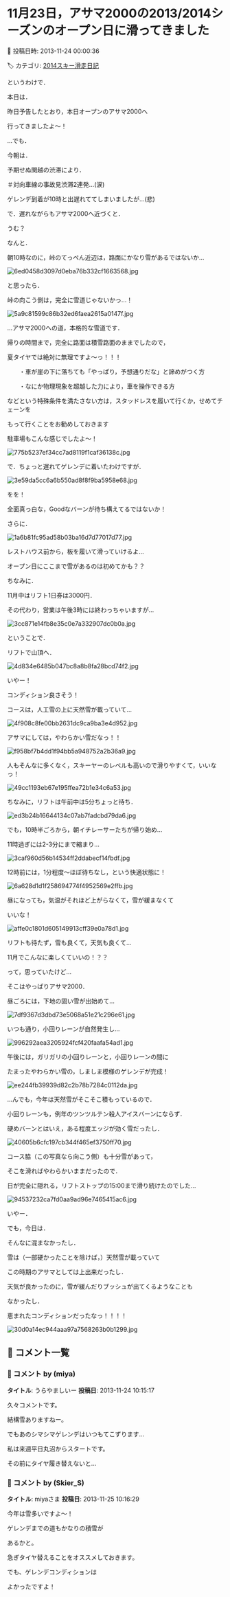 # 11月23日，アサマ2000の2013/2014シーズンのオープン日に滑ってきました

📅 投稿日時: 2013-11-24 00:00:36

🏷️ カテゴリ: [2014スキー滑走日記](c992167609b6415052179ee69ea1ea7d8.md)

というわけで．


本日は．


昨日予告したとおり，本日オープンのアサマ2000へ


行ってきましたよ～！





…でも．


今朝は．


予期せぬ関越の渋滞により．


＃対向車線の事故見渋滞2連発…(涙)


ゲレンデ到着が10時と出遅れててしまいましたが…(悲)





で．遅れながらもアサマ2000へ近づくと．


うむ？


なんと．


朝10時なのに，峠のてっぺん近辺は，路面にかなり雪があるではないか…




![6ed0458d3097d0eba76b332cf1663568.jpg](images/6ed0458d3097d0eba76b332cf1663568.jpg)




と思ったら．


峠の向こう側は，完全に雪道じゃないかっ…！




![5a9c81599c86b32ed6faea2615a0147f.jpg](images/5a9c81599c86b32ed6faea2615a0147f.jpg)




…アサマ2000への道，本格的な雪道です．


帰りの時間まで，完全に路面は積雪路面のままでしたので，


夏タイヤでは絶対に無理ですよ～っ！！！


　　・車が崖の下に落ちても「やっぱり，予想通りだな」と諦めがつく方


　　・なにか物理現象を超越した力により，車を操作できる方


などという特殊条件を満たさない方は，スタッドレスを履いて行くか，せめてチェーンを


もって行くことをお勧めしておきます





駐車場もこんな感じでしたよ～！




![775b5237ef34cc7ad8119f1caf36138c.jpg](images/775b5237ef34cc7ad8119f1caf36138c.jpg)







で．ちょっと遅れてゲレンデに着いたわけですが．




![3e59da5cc6a6b550ad8f8f9ba5958e68.jpg](images/3e59da5cc6a6b550ad8f8f9ba5958e68.jpg)




をを！


全面真っ白な，Goodなバーンが待ち構えてるではないか！





さらに．




![1a6b81fc95ad58b03ba16d7d77017d77.jpg](images/1a6b81fc95ad58b03ba16d7d77017d77.jpg)




レストハウス前から，板を履いて滑っていけるよ…


オープン日にここまで雪があるのは初めてかも？？





ちなみに．


11月中はリフト1日券は3000円．


その代わり，営業は午後3時には終わっちゃいますが…




![3cc871e14fb8e35c0e7a332907dc0b0a.jpg](images/3cc871e14fb8e35c0e7a332907dc0b0a.jpg)




ということで．


リフトで山頂へ．




![4d834e6485b047bc8a8b8fa28bcd74f2.jpg](images/4d834e6485b047bc8a8b8fa28bcd74f2.jpg)




いやー！


コンディション良さそう！





コースは，人工雪の上に天然雪が載っていて…




![4f908c8fe00bb2631dc9ca9ba3e4d952.jpg](images/4f908c8fe00bb2631dc9ca9ba3e4d952.jpg)




アサマにしては，やわらかい雪だなっ！！




![f958bf7b4dd1f94bb5a948752a2b36a9.jpg](images/f958bf7b4dd1f94bb5a948752a2b36a9.jpg)




人もそんなに多くなく，スキーヤーのレベルも高いので滑りやすくて，いいなっ！




![49cc1193eb67e195ffea72b1e34c6a53.jpg](images/49cc1193eb67e195ffea72b1e34c6a53.jpg)







ちなみに，リフトは午前中は5分ちょっと待ち．




![ed3b24b16644134c07ab7fadcbd79da6.jpg](images/ed3b24b16644134c07ab7fadcbd79da6.jpg)




でも，10時半ごろから，朝イチレーサーたちが帰り始め…


11時過ぎには2-3分にまで縮まり…




![3caf960d56b14534ff2ddabecf14fbdf.jpg](images/3caf960d56b14534ff2ddabecf14fbdf.jpg)




12時前には，1分程度～ほぼ待ちなし，という快適状態に！




![6a628d1d1f258694774f4952569e2ffb.jpg](images/6a628d1d1f258694774f4952569e2ffb.jpg)







昼になっても，気温がそれほど上がらなくて，雪が緩まなくて


いいな！




![affe0c1801d605149913cff39e0a78d1.jpg](images/affe0c1801d605149913cff39e0a78d1.jpg)




リフトも待たず，雪も良くて，天気も良くて…


11月でこんなに楽しくていいの！？？


って，思っていたけど…





そこはやっぱりアサマ2000．


昼ごろには，下地の固い雪が出始めて…




![7df9367d3dbd73e5068a51e21c296e61.jpg](images/7df9367d3dbd73e5068a51e21c296e61.jpg)




いつも通り，小回りレーンが自然発生し…




![996292aea3205924fcf420faafa54ad1.jpg](images/996292aea3205924fcf420faafa54ad1.jpg)




午後には，ガリガリの小回りレーンと，小回りレーンの間に


たまったやわらかい雪の，しましま模様のゲレンデが完成！




![ee244fb39939d82c2b78b7284c0112da.jpg](images/ee244fb39939d82c2b78b7284c0112da.jpg)




…んでも，今年は天然雪がそこそこ積もっているので．


小回りレーンも，例年のツンツルテン殺人アイスバーンにならず．


硬めバーンとはいえ，ある程度エッジが効く雪だったし．




![40605b6cfc197cb344f465ef3750ff70.jpg](images/40605b6cfc197cb344f465ef3750ff70.jpg)




コース脇（この写真なら向こう側）も十分雪があって，


そこを滑ればやわらかいままだったので．


日が完全に隠れる，リフトストップの15:00まで滑り続けたのでした…




![94537232ca7fd0aa9ad96e7465415ac6.jpg](images/94537232ca7fd0aa9ad96e7465415ac6.jpg)







いやー．


でも，今日は．


そんなに混まなかったし．


雪は（一部硬かったことを除けば，）天然雪が載っていて


この時期のアサマとしては上出来だったし．


天気が良かったのに，雪が緩んだりブッシュが出てくるようなことも


なかったし．


恵まれたコンディションだったなっ！！！！







![30d0a14ec944aaa97a7568263b0b1299.jpg](images/30d0a14ec944aaa97a7568263b0b1299.jpg)

## 💬 コメント一覧

### 💬 コメント by (miya)
**タイトル**: うらやましいー
**投稿日**: 2013-11-24 10:15:17

久々コメントです。

結構雪ありますねー。

でもあのシマシマゲレンデはいつもてこずります…

私は来週平日丸沼からスタートです。

その前にタイヤ履き替えないと…

### 💬 コメント by (Skier_S)
**タイトル**: miyaさま
**投稿日**: 2013-11-25 10:16:29

今年は雪多いですよ～！



ゲレンデまでの道もかなりの積雪が

あるかと。

急ぎタイヤ替えることをオススメしておきます。



でも、ゲレンデコンディションは

よかったですよ！

